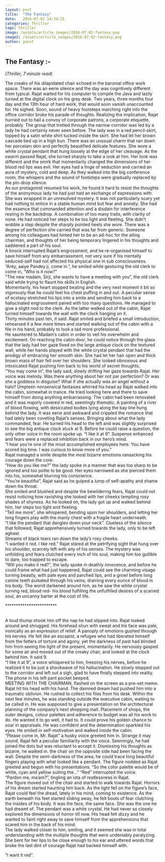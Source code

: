 ```yaml
---
layout: post
title:  "The Fantasy"
date:   2016-07-02 14:34:25
categories: Thriller
tags: thriller
image: /assets/article_images/2016-07-02-fantasy.png
image2: /assets/article_images/2016-07-02-fantasy.png
author: guest
---
```

<h2>The Fantasy :- </h2>
(<i>Thriller, 7 minute read</i>) 
<p>The creaks of his dilapidated chair echoed in the baronial office work space. There was an eerie silence and the day was cognitively different from typical. Rajat waited for his computer to compile the Java and lazily turned at the digital clock on his grey desk. Two years, three months four day and the 13th hour of hard work, that would soon vanish unaccounted for. He sighed. Soon, sound of heavy footsteps marching right into the office corridor broke his parade of thoughts. Realizing the implication, Rajat hurried out to hail a convoy of corporate patrons, a corporate etiquette, probably. The group that trotted through the narrow corridor was led by a lady he had certainly never seen before. The lady was in a red pencil-skirt, topped by a satin white shirt tucked inside the skirt. She had let her brown cascade tied up in a high bun. There was an unusual charm that ran down her porcelain skin and perfectly beautified delicate features. She wore a white crystal pendant that hung loosely at the edge of her cleavage. As the swarm passed Rajat, she turned sharply to take a look at him. Her look was different and the smirk that momentarily changed the dimensions of her blood red lips was evil. Her eyes had a tinge of seduction and carried an aura of mystery, cold and deep. As they walked into the big conference room, the whispers and the sound of footsteps were gradually replaced by the pin-drop silence.<br>
As our protagonist resumed his work, he found it hard to resist the thoughts of the anonymous lady he had just had an exchange of expressions with. She was wrapped in an unresolved mystery. It was not particularly scary yet had nothing to entice in a stable human mind but fear and anxiety. She had the essence that commanded attention and a disdain for interference resting in the backdrop. A combination of too many traits, with clarity of none. He had noticed her steps to be too light and fleeting. She didn’t wobble a step despite the sharply pointed heels she wore. There was a degree of perfection she carried that was far from generic. Someone among his colleagues had hinted her to be an ad-hoc for the ailing chairman, and thoughts of her being temporary lingered in his thoughts and saddened a part of his soul.<br>
A knock interrupted Rajat’s engrossment, and he re-organised himself to save himself from any embarrassment, not very sure if his mentally seduced-self had not affected his physical one in sub consciousness.<br>
“Arey, aaiye Pandey ji, come in.”, he smiled while gesturing the old clerk to come in, “Who is it now?”<br>
“The new madam, Sirji, she wants to have a meeting with you”, the old clerk said while trying to flaunt his skills in English.<br>
Momentarily, his heart stopped beating and the very next moment it bit so vigorously that he could feel his chest puffing in and out. A peculiar sense of ecstasy stretched his lips into a smile and sending him back to a hallucinated engrossment paired with too many questions. He managed to give a slight nod to the clerk. As the latter walked out of the cabin, Rajat turned himself towards the wall with the clock hanging on it.<br>
Thirty minutes past ten, it said. Rajat smiled and briefed a small introduction, rehearsed it a few more times and started walking out of the cabin with a file in his hand, probably to look a tad more professional.<br>
He sauntered to Madam’s cabin in order to veil his overwhelm and excitement. On reaching the cabin door, he could notice through the glass that the lady had her gaze fixed on the large antique clock on the textured wall, while her hands played with the white crystal pendant that had the prodigy of embracing her smooth skin. She had let her hair open and thick brown mass of hair fell over her shoulders. She looked obnoxious and intoxicated Rajat pushing him back to his world of secret thoughts.<br>
“You may come in”, the lady said, slowly drifting her gaze towards Rajat. Her voice was melody. Was there anything about her not par perfection? Or was she a goddess in disguise? What if she actually was an angel without a halo? Umpteen nonsensical fantasies whirred his head as Rajat walked into the cabin, somewhat in trance. He tried looking here and there to save himself from doing anything embarrassing. The cabin had been renovated and it was majorly covered in red, seemingly thematic. A painting of a river of blood flowing, with desiccated bodies lying along the bay line hung behind the lady. It was eerie and awkward and crippled the romance that had lately been coveting Rajat’s senses. Bringing about what the lady commanded, fear. He turned his head to the left and was slightly surprised to see the big antique clock stuck at 9. Before he could raise a question, the only other voice in the room spoke up. “I like it at 9”. Suspense enhanced and fears were a replaced inhibition back in our hero’s mind.<br>
“I hear you’re one of the most accomplished employees here. You have scored big time. I was curious to know more of you.”<br>
Rajat managed a smile despite the most bizarre emotions ransacking his courage down the core.<br>
“How do you like me?” the lady spoke in a manner that was too sharp to be ignored and too polite to be good. Her eyes narrowed as she pierced them into his, somewhat blurring his conscience.<br>
“You’re beautiful”, Rajat said as he gulped a lump of self-apathy and shame down his throat.<br>
She smiled and blushed and despite the bewildering fears, Rajat could not resist noticing how ravishing she looked with her cheeks tempting rosy shades of shyness. As he looked on, the lady got up and walked behind him, her steps too light and fleeting.<br>
“Tell me more”, she whispered, bending upon her shoulders, and letting her long fingers play with the manly chest with a fragile heart underneath.<br>
“I like the pendant that dangles down your neck”. Clueless of the silence that followed, Rajat apprehensively turned towards the lady, only to be left aghast.<br>
Streams of black tears ran down the lady’s rosy cheeks.<br>
“I wanted it red. I like red.” Rajat stared at the petrifying sight that hung over his shoulder, scarcely left with any of his senses. The mystery was unfolding and fears clutched every inch of his soul, making him too gullible to dare, too trapped to escape.<br>
“Will you make it red?”, the lady spoke in deathly innocence, and before he could frame what had just happened, Rajat could see the charming visage turning beastly, with pale eyes and parched lips, and a growl before long canine teeth pulsated through his veins, draining every ounce of blood in his body. The world darkened around him, as he saw the white crystal turning red, blood red- his blood fulfilling the unfulfilled desires of a scarred soul, an uncanny barter at the cost of life.</p>
************************<br><br>

<p>A loud thump shook him off the nap he had slipped into. Rajat looked around and shrugged. His forehead shun with sweat and his face was pale, ironically as an expression of relief. A panoply of emotions gushed through his nerves. He felt like an escapist, a refugee who had liberated himself from the fetters of torture and agony, yet the darkness of past had blinded him from seeing the light of the present, momentarily. He nervously gasped for some air and moved out of the creaky chair, and looked at the clock behind him. It said 9.<br>
“I like it at 9”, a voice whispered to him, freezing his nerves, before he realized it to be just a shockwave of his hallucination. He slowly stepped out to the corridor and left out a sigh, glad to have finally stepped into reality. The phone in his left pant pocket beeped.<br>
MEETING WITH THE CHAIRMAN, flashed on the screen as a pre-set memo. Rajat hit his head with his hand. The damned dream had pushed him into a traumatic oblivion. He rushed to collect his files from his desk. Within the next few minutes, he was standing outside the executive cabin, waiting to be called in. He was supposed to give a presentation on the architectural planning of the company’s next shopping mall. Placement of shops, the outer designs, colour palettes and adherence to budget was all his work to do. He wanted it to go well, it had to. It could prove his golden chance to soar in appraisals. He was confident and the determination sparkled his eyes. He smiled in self-motivation and walked inside the cabin.<br>
“Please come in, Mr. Rajat” a husky voice greeted him in. Strange it may sound, Rajat felt a peculiar familiarity with the voice. Seemingly, he had joined the dots but was reluctant to accept it. Dismissing his thoughts as bizarre, he walked in. the chair on the opposite side had been facing the wall. Despite the semi-darkness of the area, he could trace long beautiful fingers playing with what looked like a pendant. The figure nodded as Rajat greeted and begun with his presentations.
“So the color palette would be of white, cyan and yellow suiting the...”
“Red” interrupted the voice.<br>
“Pardon me, ma’am?”, tingling an iota of restlessness in Rajat.<br>
The figure moved out of the chair and started to walk towards Rajat.
Horrors of his dream started haunting him back. As the light fell on the figure’s face, Rajat could feel the dread, lately in his mind, coming to existence. As the earth beneath his feet started sliding away, he felt bouts of fear clutching the insides of his body. It was the face, the same face. She was the one he had dreamt of. The pendant was a white crystal. He had never so closely explored the dimensions of horror till now. His head felt dizzy and he wanted to faint right away to save himself from the apprehensions that scared him in the back of his mind.<br>
The lady walked closer to him, smiling, and it seemed she was in total understanding with the multiple thoughts that were undeniably paralyzing. She bent for her lips to be close enough to his ear and uttered words that broke the last dint of courage Rajat had backed himself with.</p>
“I want it red”.<br>
